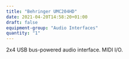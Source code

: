 ```yaml
---
title: "Behringer UMC204HD"
date: 2021-04-20T14:58:20+01:00
draft: false
equipment-group: "Audio Interfaces"
quantity: "1"
---
```


2x4 USB bus-powered audio interface. MIDI I/O.